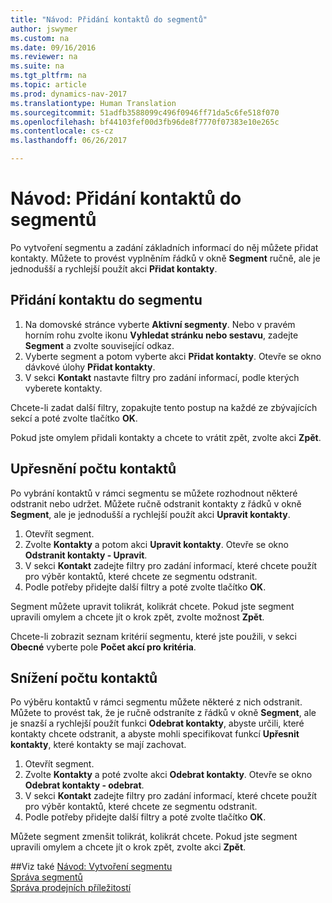 ```yaml
---
title: "Návod: Přidání kontaktů do segmentů"
author: jswymer
ms.custom: na
ms.date: 09/16/2016
ms.reviewer: na
ms.suite: na
ms.tgt_pltfrm: na
ms.topic: article
ms.prod: dynamics-nav-2017
ms.translationtype: Human Translation
ms.sourcegitcommit: 51adfb3588099c496f0946ff71da5c6fe518f070
ms.openlocfilehash: bf44103fef00d3fb96de8f7770f07383e10e265c
ms.contentlocale: cs-cz
ms.lasthandoff: 06/26/2017

---
```

# <a name="how-to-add-contacts-to-segments"></a>Návod: Přidání kontaktů do segmentů
Po vytvoření segmentu a zadání základních informací do něj můžete přidat kontakty. Můžete to provést vyplněním řádků v okně **Segment** ručně, ale je jednodušší a rychlejší použít akci **Přidat kontakty**.

## <a name="to-add-a-contact-to-a-segment"></a>Přidání kontaktu do segmentu
1. Na domovské stránce vyberte **Aktivní segmenty**. Nebo v pravém horním rohu zvolte ikonu **Vyhledat stránku nebo sestavu**, zadejte **Segment** a zvolte související odkaz.  
2. Vyberte segment a potom vyberte akci **Přidat kontakty**. Otevře se okno dávkové úlohy **Přidat kontakty**.
3. V sekci **Kontakt** nastavte filtry pro zadání informací, podle kterých vyberete kontakty.

Chcete-li zadat další filtry, zopakujte tento postup na každé ze zbývajících sekcí a poté zvolte tlačítko **OK**.

Pokud jste omylem přidali kontakty a chcete to vrátit zpět, zvolte akci **Zpět**.

## <a name="to-refine-the-number-of-contacts"></a>Upřesnění počtu kontaktů
Po vybrání kontaktů v rámci segmentu se můžete rozhodnout některé odstranit nebo udržet. Můžete ručně odstranit kontakty z řádků v okně **Segment**, ale je jednodušší a rychlejší použít akci **Upravit kontakty**.

1. Otevřít segment.
2. Zvolte **Kontakty** a potom akci **Upravit kontakty**. Otevře se okno **Odstranit kontakty - Upravit**.
3. V sekci **Kontakt** zadejte filtry pro zadání informací, které chcete použít pro výběr kontaktů, které chcete ze segmentu odstranit.
4. Podle potřeby přidejte další filtry a poté zvolte tlačítko **OK**.

Segment můžete upravit tolikrát, kolikrát chcete. Pokud jste segment upravili omylem a chcete jít o krok zpět, zvolte možnost **Zpět**.

Chcete-li zobrazit seznam kritérií segmentu, které jste použili, v sekci **Obecné** vyberte pole **Počet akcí pro kritéria**.

## <a name="to-reduce-the-number-of-contacts"></a>Snížení počtu kontaktů
Po výběru kontaktů v rámci segmentu můžete některé z nich odstranit. Můžete to provést tak, že je ručně odstraníte z řádků v okně **Segment**, ale je snazší a rychlejší použít funkci **Odebrat kontakty**, abyste určili, které kontakty chcete odstranit, a abyste mohli specifikovat funkcí **Upřesnit kontakty**, které kontakty se mají zachovat.

1. Otevřít segment.
2. Zvolte **Kontakty** a poté zvolte akci **Odebrat kontakty**. Otevře se okno **Odebrat kontakty - odebrat**.
3. V sekci **Kontakt** zadejte filtry pro zadání informací, které chcete použít pro výběr kontaktů, které chcete ze segmentu odstranit.
4. Podle potřeby přidejte další filtry a poté zvolte tlačítko **OK**.

Můžete segment zmenšit tolikrát, kolikrát chcete. Pokud jste segment upravili omylem a chcete jít o krok zpět, zvolte akci **Zpět**.

##<a name="see-also"></a>Viz také
[Návod: Vytvoření segmentu](marketing-how-create-segment.md)   
[Správa segmentů](marketing-segments.md)  
[Správa prodejních příležitostí](marketing-manage-sales-opportunities.md)  

